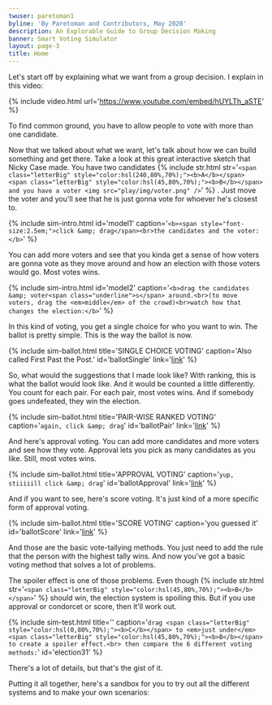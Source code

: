 ```yaml
---
twuser: paretoman1
byline: 'By Paretoman and Contributors, May 2020'
description: An Explorable Guide to Group Decision Making
banner: Smart Voting Simulator
layout: page-3
title: Home
---
```


Let's start off by explaining what we want from a group decision. I explain in this video:

{% include video.html url='https://www.youtube.com/embed/hUYLTh_aSTE' %}

To find common ground, you have to allow people to vote with more than one candidate.

Now that we talked about what we want, let's talk about how we can build something and get there. Take a look at this great interactive sketch that Nicky Case made. You have two candidates {% include str.html str='`<span class="letterBig" style="color:hsl(240,80%,70%);"><b>A</b></span> <span class="letterBig" style="color:hsl(45,80%,70%);"><b>B</b></span> and you have a voter <img src="play/img/voter.png" />`' %} . Just move the voter and you'll see that he is just gonna vote for whoever he's closest to.

{% include sim-intro.html id='model1' caption='`<b><span style="font-size:2.5em;">click &amp; drag</span><br>the candidates and the voter:</b>`' %}

You can add more voters and see that you kinda get a sense of how voters are gonna vote as they move around and how an election with those voters would go. Most votes wins.

{% include sim-intro.html id='model2' caption='`<b>drag the candidates &amp; voter<span class="underline">s</span> around.<br>(to move voters, drag the <em>middle</em> of the crowd)<br>watch how that changes the election:</b>`' %}

In this kind of voting, you get a single choice for who you want to win. The ballot is pretty simple. This is the way the ballot is now.

{% include sim-ballot.html title='SINGLE CHOICE VOTING' caption='Also called First Past the Post.' id='ballotSingle' link='[link](http://127.0.0.1:8000/sandbox/?v=2.5&m=H4sIAAAAAAAAA3VRQWrEMAz8i84-RLZkJzn3AT30FnLYdlMaCNllN0tZSvv2Sp4WCiUEIsmSxjPjD2qoH4aSA0sZw8DKlollkT3TcQzEPsKlDdy2Xifqm0BS_0o9B8o20YR_n82W3U672-l2O9zUS9kZeRlRghCDEStCrszYCLBYtOuSha42o-HYYeQ6EyMCYKKg0roQMw4LqhaVoUTzoalE2S0BUgJSAlICUjKkwczEYMYq8BKkcojWEofzGXF5Llfib2KAQ_JE6p78hRQolYJnAUXp6qHCMGUE0FPQ058XxBMqhGqp_BR2KYTmBgEiM1zPQMlaJTi5DIgMBhlWFzAo2C2xIj0fluW0Pd3PE_X0uNwuh2Xe7hTo-nZ6f5iuL5f5vM2n1bpft_U4vc7rdKTPbxSiHLmuAgAA)' %}

So, what would the suggestions that I made look like? With ranking, this is what the ballot would look like. And it would be counted a little differently. You count for each pair. For each pair, most votes wins. And if somebody goes undefeated, they win the election.

{% include sim-ballot.html title='PAIR-WISE RANKED VOTING' caption='`again, click &amp; drag`' id='ballotPair' link='[link](http://127.0.0.1:8000/sandbox/?v=2.5&m=H4sIAAAAAAAAA3VRQU7EMAz8i885xE7stD3zAsSt6mFhi6hYtSt2EUII3o6T0UpIqMrBsceezDhfFGkYR-uCsE5hZNXAHftNNHqtTFMgri2cUuAkNU80xECZhj6Q0sCBzDti-He8t-wi3S7S7yIc29NcFdVUkEIQZwRFsKaMXQBnj_5c8tA3UJzHi8KtRwQBNJKRaRsQQ7Eg65A5i_geYhPKdSVgSmBKYEpgSs40cmA0GkbBl2CVgziUK13tydVetZvldkk3KLe5_Jcyw2ku-BZIzH0rKhamjAB5CnmKfSm-UGFUwaJYl8KoRQSYNGzdwGLaLCQXYqAwKDCsukBBwWyBgsfD6bRdHz7PMw10f1hf5yMFurxsH3fz5eltOV-XbXXo5309zs_L6vD3L0JAR1KrAgAA)' %}

And here's approval voting. You can add more candidates and more voters and see how they vote. Approval lets you pick as many candidates as you like. Still, most votes wins.

{% include sim-ballot.html title='APPROVAL VOTING' caption='`yup, stiiiiill click &amp; drag`' id='ballotApproval' link='[link](http://127.0.0.1:8000/sandbox/?v=2.5&m=H4sIAAAAAAAAA3VRwUrFQAz8lz3vockm2bY3wU_wVnp4-ioWSlveeyoi-u1mdxAEKT1MssnOzkw_QxP6YcgWSfIYB1LySrxiKpWOYwxUVii3kdq29Cn0TQwSenJQhxjMV5r47_PlfDhpDyfd4YSa-jYVSaVltFBEAlCAVWXkAkgc_bnk0NUhO48fMtUdZgBoWNBpvcCGw4yuRecs7EE0VSiVTMCUwJTAlMCUnGnwNLFouAq-BKsU2UdS6MqOFHvFrvBv4YRDKoXUe_KXUuBUMv4LJEpXDxWBKQEgTyFPkZfiFyqMaq76FHEpjFoDgElD6gYW02qhiDNQGBQYos5QkHE3c2V6PC3Ldnv42KfQh7t9v2xvpyXEcH3Z3u-n69Nl3m_ztvrw-3U9T8_zOp3D1w9Qth21rgIAAA)' %}

And if you want to see, here's score voting. It's just kind of a more specific form of approval voting.

{% include sim-ballot.html title='SCORE VOTING' caption='you guessed it' id='ballotScore' link='[link](http://127.0.0.1:8000/sandbox/?v=2.5&m=H4sIAAAAAAAAA3VRQWrDQAz8y551sLSS1va5P2huxoc2cWkgxCFJKaW0b692h0KhGB9mtZJmZ8afqUvjNJVC3NtME-tA7B4n4Uw88DxT4jrCotRLLXMaO0qaRmZKFkDJY6Kjf18Ml81Ov9kZNjvctbe5KqqloIQiVoABvCnjEMAaGM_lgKE1JXjiUrjNiABAI4rK2oI4LguqHlWwSATRNaFcMwFTBlMGUwZTDqaJiTHoWAVfhlUmiZZWujqj1V61q_J7CMIp14O2Pf1LqXCqBf8FEnVol4bAjAGQZ5BnyMvwCw1GrTR9hrgMRr0DwKQjdQeLW7NQxTkoHAocURcoKNgt0pien06n9b77uCxpTI_79bokSrfX9f1hue2vx8v9uJ6j8_12Piwvx_NySF8_76woUaoCAAA)' %}

And those are the basic vote-tallying methods. You just need to add the rule that the person with the highest tally wins. And now you've got a basic voting method that solves a lot of problems.

The spoiler effect is one of those problems. Even though {% include str.html str='`<span class="letterBig" style="color:hsl(45,80%,70%);"><b>B</b></span>`' %} should win, the election system is spoiling this. But if you use approval or condorcet or score, then it'll work out.

{% include sim-test.html title='' caption='`drag <span class="letterBig" style="color:hsl(0,80%,70%);"><b>C</b></span> to <em>just under</em> <span class="letterBig" style="color:hsl(45,80%,70%);"><b>B</b></span> to create a spoiler effect.<br> then compare the 6 different voting methods:`' id='election31' %}

There's a lot of details, but that's the gist of it.

Putting it all together, here's a sandbox for you to try out all the different systems and to make your own scenarios:
